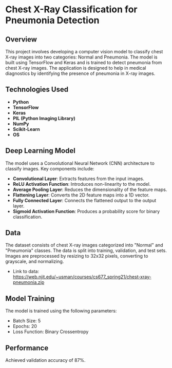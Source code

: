 # Chest X-Ray Classification for Pneumonia Detection

## Overview 
This project involves developing a computer vision model to classify chest X-ray images into two categories: Normal and Pneumonia. The model is built using TensorFlow and Keras and is trained to detect pneumonia from chest X-ray images. The application is designed to help in medical diagnostics by identifying the presence of pneumonia in X-ray images.

## Technologies Used
- **Python**
- **TensorFlow**
- **Keras**
- **PIL (Python Imaging Library)**
- **NumPy**
- **Scikit-Learn**
- **OS**

## Deep Learning Model
The model uses a Convolutional Neural Network (CNN) architecture to classify images. Key components include:
- **Convolutional Layer**: Extracts features from the input images.
- **ReLU Activation Function**: Introduces non-linearity to the model.
- **Average Pooling Layer**: Reduces the dimensionality of the feature maps.
- **Flattening Layer**: Converts the 2D feature maps into a 1D vector.
- **Fully Connected Layer**: Connects the flattened output to the output layer.
- **Sigmoid Activation Function**: Produces a probability score for binary classification.

## Data 
The dataset consists of chest X-ray images categorized into "Normal" and "Pneumonia" classes. The data is split into training, validation, and test sets. Images are preprocessed by resizing to 32x32 pixels, converting to grayscale, and normalizing. 
- Link to data: https://web.njit.edu/~usman/courses/cs677_spring21/chest-xray-pneumonia.zip

## Model Training 
The model is trained using the following parameters:
- Batch Size: 5
- Epochs: 20
- Loss Function: Binary Crossentropy

## Performance 
Achieved validation accuracy of 87%.
